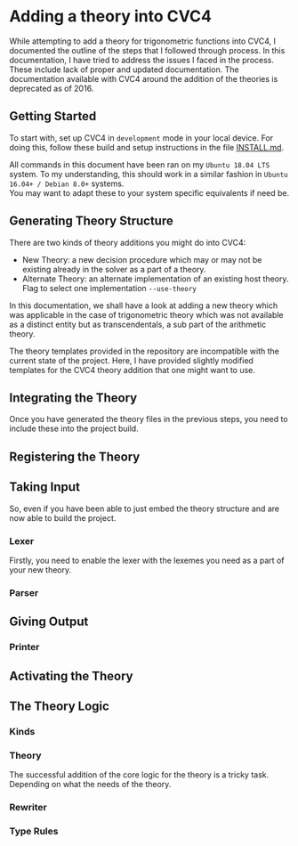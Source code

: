 # Adding a theory into CVC4
While attempting to add a theory for trigonometric functions into CVC4, I documented the outline of the steps that I 
followed through process.
In this documentation, I have tried to address the issues I faced in the process.<br> These include lack of proper and 
updated documentation. The documentation available with CVC4 around the addition of the theories is deprecated as of 2016.<br>

## Getting Started
To start with, set up CVC4 in ```development``` mode in your local device. For doing this, follow these build and setup instructions
in the file [INSTALL.md](https://github.com/CVC4/CVC4/blob/master/INSTALL.md).

All commands in this document have been ran on my ```Ubuntu 18.04 LTS``` system. To my understanding, this should work in
a similar fashion in ```Ubuntu 16.04+ / Debian 8.0+``` systems.<br>
You may want to adapt these to your system specific equivalents if need be.

## Generating Theory Structure
There are two kinds of theory additions you might do into CVC4: 
- New Theory: a new decision procedure which may or may not be existing already in the solver as a part of a theory.
- Alternate Theory: an alternate implementation of an existing host theory. Flag to select one implementation ```--use-theory``` 

In this documentation, we shall have a look at adding a new theory which was applicable in the case of trigonometric theory
which was not available as a distinct entity but as transcendentals, a sub part of the arithmetic theory.

The theory templates provided in the repository are incompatible with the current state of the project.
Here, I have provided slightly modified templates for the CVC4 theory addition that one might want to use.

## Integrating the Theory
Once you have generated the theory files in the previous steps, you need to include these into the project build.

## Registering the Theory


## Taking Input
So, even if you have been able to just embed the theory structure and are now able to build the project.

### Lexer
Firstly, you need to enable the lexer with the lexemes you need as a part of your new theory.
### Parser

## Giving Output

### Printer

## Activating the Theory

## The Theory Logic

### Kinds

### Theory
The successful addition of the core logic for the theory is a tricky task. Depending on what the needs of the theory.

### Rewriter

### Type Rules